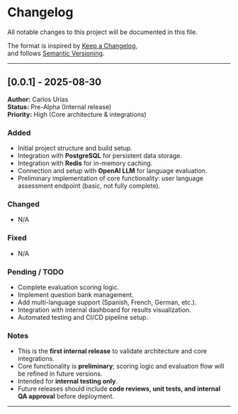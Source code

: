 # Changelog

All notable changes to this project will be documented in this file.

The format is inspired by [Keep a Changelog](https://keepachangelog.com/en/1.0.0/),  
and follows [Semantic Versioning](https://semver.org/spec/v2.0.0.html).

---

## [0.0.1] - 2025-08-30

**Author:** Carlos Urias  
**Status:** Pre-Alpha (Internal release)  
**Priority:** High (Core architecture & integrations)

### Added

- Initial project structure and build setup.
- Integration with **PostgreSQL** for persistent data storage.
- Integration with **Redis** for in-memory caching.
- Connection and setup with **OpenAI LLM** for language evaluation.
- Preliminary implementation of core functionality: user language assessment endpoint (basic, not fully complete).

### Changed

- N/A

### Fixed

- N/A

### Pending / TODO

- Complete evaluation scoring logic.
- Implement question bank management.
- Add multi-language support (Spanish, French, German, etc.).
- Integration with internal dashboard for results visualization.
- Automated testing and CI/CD pipeline setup.

### Notes

- This is the **first internal release** to validate architecture and core integrations.
- Core functionality is **preliminary**; scoring logic and evaluation flow will be refined in future versions.
- Intended for **internal testing only**.
- Future releases should include **code reviews, unit tests, and internal QA approval** before deployment.

---
